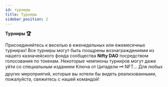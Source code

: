 ```yaml
---
id: турниры
title: Турниры
sidebar_position: 2
---
```


**Турниры 🏆**

Присоединяйтесь к веселью в еженедельных или ежемесячных турнирах! Все турниры могут быть поощрены вознаграждениями из нашего казначейского фонда сообщества **Nifty DAO** посредством голосования по токенам. Некоторые чемпионы турниров могут даже уйти со специальным изданием Ключа от Цитадели 🗝️ NFT... Для любых других мероприятий, которые вы хотели бы видеть реализованными, пожалуйста, свяжитесь с нашей командой!

